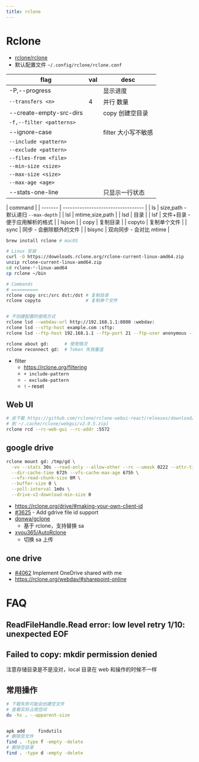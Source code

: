 ```yaml
---
title: rclone
---
```


# Rclone

- [rclone/rclone](https://github.com/rclone/rclone)
- 默认配置文件 `~/.config/rclone/rclone.conf`

| flag                     | val | desc                |
| ------------------------ | --- | ------------------- |
| -P,--progress            |     | 显示进度            |
| `--transfers <n>`        | 4   | 并行 数量           |
| --create-empty-src-dirs  |     | copy 创建空目录     |
| `-f,--filter <patterns>` |     |
| --ignore-case            |     | filter 大小写不敏感 |
| `--include <pattern>`    |
| `--exclude <pattern>`    |
| `--files-from <file>`    |     |
| `--min-size <size>`      |
| `--max-size <size>`      |
| `--max-age <age>`        |
| --stats-one-line         |     | 只显示一行状态      |

| command |
| ------- | ---------------------------------- |
| ls      | size,path - 默认递归 `--max-depth` |
| lsl     | mtime,size,path                    |
| lsd     | 目录                               |
| lsf     | 文件+目录 - 便于应用解析的格式     |
| lsjson  |
| copy    | 复制目录                           |
| copyto  | 复制单个文件                       |
| sync    | 同步 - 会删除额外的文件            |
| bisync  | 双向同步 - 会对比 mtime            |

```bash
brew install rclone # macOS

# Linux 安装
curl -O https://downloads.rclone.org/rclone-current-linux-amd64.zip
unzip rclone-current-linux-amd64.zip
cd rclone-*-linux-amd64
cp rclone ~/bin

# Commands
# ==========
rclone copy src:/src dst:/dst # 复制目录
rclone copyto                 # 复制单个文件


# 不创建配置的使用方式
rclone lsd --webdav-url http://192.168.1.1:8080 :webdav:
rclone lsd --sftp-host example.com :sftp:
rclone lsd --ftp-host 192.168.1.1 --ftp-port 21 --ftp-user anonymous --ftp-pass $(rclone obscure anonymous) :ftp:

rclone about gd:      # 使用情况
rclone reconnect gd:  # Token 失效重连
```

- filter
  - https://rclone.org/filtering
  - `+ include-pattern`
  - `- exclude-pattern`
  - `!` - reset

## Web UI

```bash
# 会下载 https://github.com/rclone/rclone-webui-react/releases/download/v2.0.5/currentbuild.zip
# 到 ~/.cache/rclone/webgui/v2.0.5.zip]
rclone rcd --rc-web-gui --rc-addr :5572
```

## google drive

```bash
rclone mount gd: /tmp/gd \
  -vv --stats 30s --read-only --allow-other --rc --umask 0222 --attr-timeout 1s \
  --dir-cache-time 672h --vfs-cache-max-age 675h \
  --vfs-read-chunk-size 8M \
  --buffer-size 0 \
  --poll-interval 1m0s \
  --drive-v2-download-min-size 0
```

- https://rclone.org/drive/#making-your-own-client-id
- [#3625](https://github.com/rclone/rclone/issues/3625) - Add gdrive file id support
- [donwa/gclone](https://github.com/donwa/gclone)
  - 基于 rclone，支持替换 sa
- [xyou365/AutoRclone](https://github.com/xyou365/AutoRclone)
  - 切换 sa 上传

## one drive

- [#4062](https://github.com/rclone/rclone/issues/4062) Implement OneDrive shared with me
- https://rclone.org/webdav/#sharepoint-online

# FAQ

## ReadFileHandle.Read error: low level retry 1/10: unexpected EOF

## Failed to copy: mkdir permission denied

注意存储目录是不是没对，local 目录在 web 和操作的时候不一样

## 常用操作

```bash
# 下载失败可能会创建空文件
# 查看实际占用空间
du -hs . --apparent-size


apk add 	findutils
# 删除空文件
find . -type f -empty -delete
# 删除空目录
find . -type d -empty -delete
```
